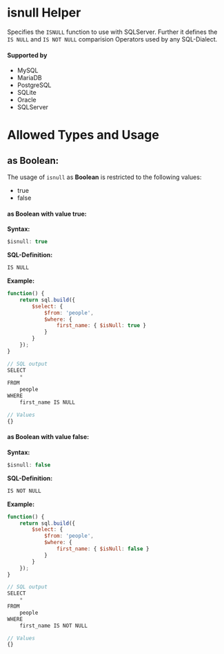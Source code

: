 # isnull Helper
Specifies the `ISNULL` function to use with SQLServer. Further it defines the `IS NULL` and `IS NOT NULL` comparision Operators used by any SQL-Dialect.

#### Supported by
- MySQL
- MariaDB
- PostgreSQL
- SQLite
- Oracle
- SQLServer

# Allowed Types and Usage

## as Boolean:

The usage of `isnull` as **Boolean** is restricted to the following values:
- true
- false

#### as Boolean with value **true**:
**Syntax:**

```javascript
$isnull: true
```

**SQL-Definition:**
```javascript
IS NULL
```

**Example:**
```javascript
function() {
    return sql.build({
        $select: {
            $from: 'people',
            $where: {
                first_name: { $isNull: true }
            }
        }
    });
}

// SQL output
SELECT
    *
FROM
    people
WHERE
    first_name IS NULL

// Values
{}
```
#### as Boolean with value **false**:
**Syntax:**

```javascript
$isnull: false
```

**SQL-Definition:**
```javascript
IS NOT NULL
```

**Example:**
```javascript
function() {
    return sql.build({
        $select: {
            $from: 'people',
            $where: {
                first_name: { $isNull: false }
            }
        }
    });
}

// SQL output
SELECT
    *
FROM
    people
WHERE
    first_name IS NOT NULL

// Values
{}
```
